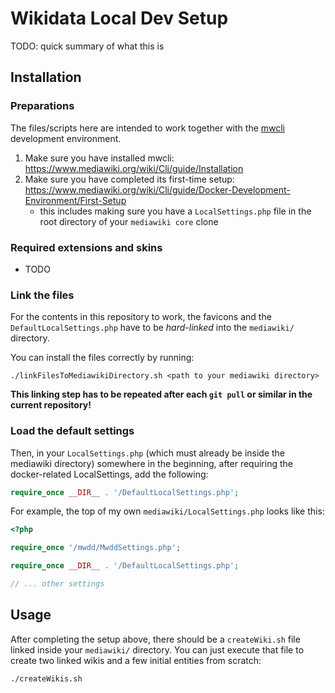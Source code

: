 # Wikidata Local Dev Setup

TODO: quick summary of what this is

## Installation

### Preparations
The files/scripts here are intended to work together with the [mwcli](https://www.mediawiki.org/wiki/Cli) development environment.

1. Make sure you have installed mwcli: https://www.mediawiki.org/wiki/Cli/guide/Installation
2. Make sure you have completed its first-time setup: https://www.mediawiki.org/wiki/Cli/guide/Docker-Development-Environment/First-Setup
    - this includes making sure you have a `LocalSettings.php` file in the root directory of your `mediawiki core` clone


### Required extensions and skins

* TODO

### Link the files

For the contents in this repository to work, the favicons and the `DefaultLocalSettings.php` have to be _hard-linked_ into the `mediawiki/` directory.

You can install the files correctly by running:

```shell
./linkFilesToMediawikiDirectory.sh <path to your mediawiki directory>
```

**This linking step has to be repeated after each `git pull` or similar in the current repository!**

### Load the default settings

Then, in your `LocalSettings.php` (which must already be inside the mediawiki directory) somewhere in the beginning, after requiring the docker-related LocalSettings, add the following:
```php
require_once __DIR__ . '/DefaultLocalSettings.php';
```

For example, the top of my own `mediawiki/LocalSettings.php` looks like this:

```php
<?php

require_once '/mwdd/MwddSettings.php';

require_once __DIR__ . '/DefaultLocalSettings.php';

// ... other settings
```


## Usage

After completing the setup above, there should be a `createWiki.sh` file linked inside your `mediawiki/` directory.
You can just execute that file to create two linked wikis and a few initial entities from scratch:

```shell
./createWikis.sh
```
